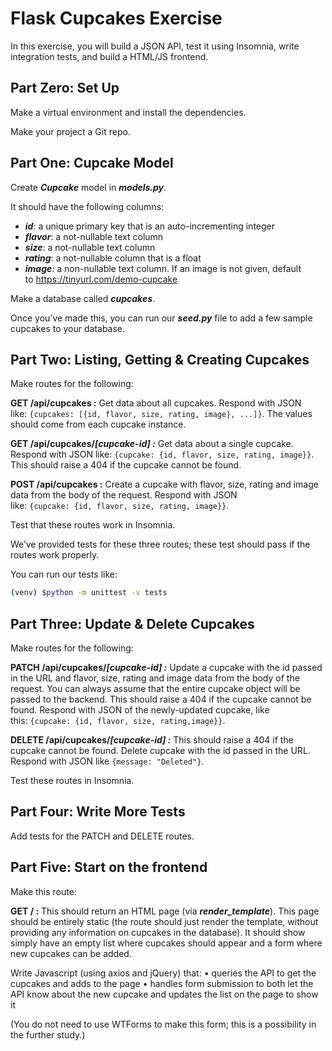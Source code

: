 # **Flask Cupcakes Exercise**

In this exercise, you will build a JSON API, test it using Insomnia, write integration tests, and build a HTML/JS frontend.

## **Part Zero: Set Up**

Make a virtual environment and install the dependencies.

Make your project a Git repo.

## **Part One: Cupcake Model**

Create ***Cupcake*** model in ***models.py***.

It should have the following columns:

- ***id***: a unique primary key that is an auto-incrementing integer
- ***flavor***: a not-nullable text column
- ***size***: a not-nullable text column
- ***rating***: a not-nullable column that is a float
- ***image***: a non-nullable text column. If an image is not given, default to <https://tinyurl.com/demo-cupcake>

Make a database called ***cupcakes***.

Once you’ve made this, you can run our ***seed.py*** file to add a few sample cupcakes to your database.

## **Part Two: Listing, Getting & Creating Cupcakes**

Make routes for the following:

**GET /api/cupcakes :** Get data about all cupcakes. Respond with JSON like: `{cupcakes: [{id, flavor, size, rating, image}, ...]}`. The values should come from each cupcake instance.

**GET /api/cupcakes/*[cupcake-id] :*** Get data about a single cupcake. Respond with JSON like: `{cupcake: {id, flavor, size, rating, image}}`. This should raise a 404 if the cupcake cannot be found.

**POST /api/cupcakes :** Create a cupcake with flavor, size, rating and image data from the body of the request. Respond with JSON like: `{cupcake: {id, flavor, size, rating, image}}`.

Test that these routes work in Insomnia.

We’ve provided tests for these three routes; these test should pass if the routes work properly.

You can run our tests like:

```bash
(venv) $python -m unittest -v tests
```

## **Part Three: Update & Delete Cupcakes**

Make routes for the following:

**PATCH /api/cupcakes/*[cupcake-id] :*** Update a cupcake with the id passed in the URL and flavor, size, rating and image data from the body of the request. You can always assume that the entire cupcake object will be passed to the backend. This should raise a 404 if the cupcake cannot be found. Respond with JSON of the newly-updated cupcake, like this: `{cupcake: {id, flavor, size, rating,image}}`.

**DELETE /api/cupcakes/*[cupcake-id] :*** This should raise a 404 if the cupcake cannot be found.
Delete cupcake with the id passed in the URL. Respond with JSON like `{message: "Deleted"}`.

Test these routes in Insomnia.

## **Part Four: Write More Tests**

Add tests for the PATCH and DELETE routes.

## **Part Five: Start on the frontend**

Make this route:

**GET / :** This should return an HTML page (via ***render_template***). This page should be entirely static (the route should just render the template, without providing any information on cupcakes in the database). It should show simply have an empty list where cupcakes should appear and a form where new cupcakes can be added.

Write Javascript (using axios and jQuery) that:
• queries the API to get the cupcakes and adds to the page
• handles form submission to both let the API know about the new cupcake and updates the list on the page to show it

(You do not need to use WTForms to make this form; this is a possibility in the further study.)

